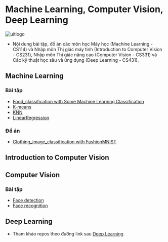 # Machine Learning, Computer Vision, Deep Learning

 ![uitlogo](https://portal.uit.edu.vn/Styles/profi/images/logo186x150.png)

- Nội dung bài tập, đồ án các môn học Máy học (Machine Learning - CS114) và Nhập môn Thị giác máy tinh (Introduction to Computer Vision - CS231), Nhập môn Thị giác nâng cao (Computer Vision - CS331) và Các kỹ thuật học sâu và ứng dụng (Deep Learning - CS431).

## Machine Learning
### Bài tập
- [Food_classification with Some Machine Learning Classification](https://github.com/ndtuan10/MachineLearning-and-ComputerVision/blob/main/ML/Baitap/Some__Machine_Learning_Classification__Algorithms%2BVGG16_fc2.ipynb)
- [K-means](https://github.com/ndtuan10/PatternRecognition_CS338.L22.KHCL/blob/main/BaiTap/Bai2_Kmeans.ipynb)
- [KNN](https://github.com/ndtuan10/PatternRecognition_CS338.L22.KHCL/blob/main/BaiTap/Bai3_KNN.ipynb)
- [LinearRegression](https://github.com/ndtuan10/MachineLearning-and-ComputerVision/tree/main/ML/Baitap/LinearRegression)
### Đồ án
- [Clothing_image_classification with FashionMNIST](https://github.com/ndtuan10/MachineLearning-and-ComputerVision/tree/main/ML/DoAn)
## Introduction to Computer Vision

## Computer Vision
### Bài tập
- [Face detection](https://github.com/ndtuan10/ComputerGraphics_CS105.L21.KHCL/tree/main/face%20detection)
- [Face recognition](https://github.com/ndtuan10/ComputerGraphics_CS105.L21.KHCL/tree/main/face%20recognition)
## Deep Learning
- Tham khảo repos theo đường link sau [Deep Learning](https://github.com/ndtuan10/DeepLearning_CS431.L21.KHCL)
